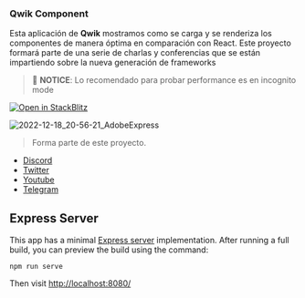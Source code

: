 ### Qwik Component

Esta aplicación de **Qwik** mostramos como se carga y se renderiza los componentes de manera óptima en comparación con React.
Este proyecto formará parte de una serie de charlas y conferencias que se están impartiendo sobre la nueva generación de frameworks

> 🐤 **NOTICE**: Lo recomendado para probar performance es en incognito mode

[![Open in StackBlitz](https://developer.stackblitz.com/img/open_in_stackblitz.svg)](https://stackblitz.com/github/leifermendez/qwik-example-01)

![2022-12-18_20-56-21_AdobeExpress](https://user-images.githubusercontent.com/15802366/208317094-7025ce6e-0dd6-4e5d-a37e-b5b0e0cd56dd.gif)

> Forma parte de este proyecto.

- [Discord](https://link.codigoencasa.com/DISCORD)
- [Twitter](https://twitter.com/leifermendez)
- [Youtube](https://youtube.com/leifermendez)
- [Telegram](https://t.me/leifermendez)

## Express Server

This app has a minimal [Express server](https://expressjs.com/) implementation. After running a full build, you can preview the build using the command:

```
npm run serve
```

Then visit [http://localhost:8080/](http://localhost:8080/)
